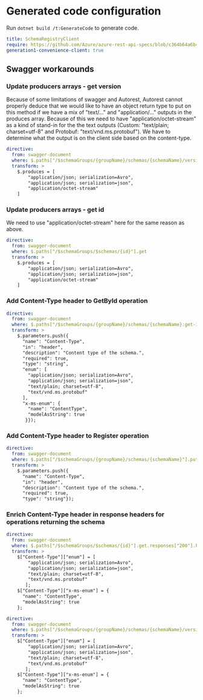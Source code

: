 # Generated code configuration

Run `dotnet build /t:GenerateCode` to generate code.

``` yaml
title: SchemaRegistryClient
require: https://github.com/Azure/azure-rest-api-specs/blob/c364b64a6b412ffd7507dea71ae53251d35748c1/specification/schemaregistry/data-plane/readme.md
generation1-convenience-client: true
```

## Swagger workarounds

### Update producers arrays - get version
Because of some limitations of swagger and Autorest, Autorest cannot properly deduce that we would like to have an object return type to put on this method if we have a mix of "text/..." and "application/..." outputs in the produces array. Because of this we need to have "application/octet-stream" as a kind of stand-in for the the text outputs (Custom: "text/plain; charset=utf-8" and Protobuf: "text/vnd.ms.protobuf"). We have to determine what the output is on the client side based on the content-type.

``` yaml
directive:
  from: swagger-document
  where: $.paths["/$schemaGroups/{groupName}/schemas/{schemaName}/versions/{schemaVersion}"].get
  transform: >
    $.produces = [
        "application/json; serialization=Avro",
        "application/json; serialization=json",
        "application/octet-stream"
    ]
```

### Update producers arrays - get id
We need to use "application/octet-stream" here for the same reason as above.

``` yaml
directive:
  from: swagger-document
  where: $.paths["/$schemaGroups/$schemas/{id}"].get
  transform: >
    $.produces = [
        "application/json; serialization=Avro",
        "application/json; serialization=json",
        "application/octet-stream"
    ]
```

### Add Content-Type header to GetById operation

``` yaml
directive:
  from: swagger-document
  where: $.paths["/$schemaGroups/{groupName}/schemas/{schemaName}:get-id"].post
  transform: >
    $.parameters.push({
      "name": "Content-Type",
      "in": "header",
      "description": "Content type of the schema.",
      "required": true,
      "type": "string",
      "enum": [
        "application/json; serialization=Avro",
        "application/json; serialization=json",
        "text/plain; charset=utf-8",
        "text/vnd.ms.protobuf"
      ],
      "x-ms-enum": {
        "name": "ContentType",
        "modelAsString": true
       }});
```

### Add Content-Type header to Register operation

``` yaml
directive:
  from: swagger-document
  where: $.paths["/$schemaGroups/{groupName}/schemas/{schemaName}"].put
  transform: >
    $.parameters.push({
      "name": "Content-Type",
      "in": "header",
      "description": "Content type of the schema.",
      "required": true,
      "type": "string"});
```

### Enrich Content-Type header in response headers for operations returning the schema

``` yaml
directive:
  from: swagger-document
  where: $.paths["/$schemaGroups/$schemas/{id}"].get.responses["200"].headers
  transform: >
    $["Content-Type"]["enum"] = [
        "application/json; serialization=Avro",
        "application/json; serialization=json",
        "text/plain; charset=utf-8",
        "text/vnd.ms.protobuf"
       ];
    $["Content-Type"]["x-ms-enum"] = {
      "name": "ContentType",
      "modelAsString": true
    };  
```

``` yaml
directive:
  from: swagger-document
  where: $.paths["/$schemaGroups/{groupName}/schemas/{schemaName}/versions/{schemaVersion}"].get.responses["200"].headers
  transform: >
    $["Content-Type"]["enum"] = [
        "application/json; serialization=Avro",
        "application/json; serialization=json",
        "text/plain; charset=utf-8",
        "text/vnd.ms.protobuf"
       ];
    $["Content-Type"]["x-ms-enum"] = {
      "name": "ContentType",
      "modelAsString": true
    };  
```
